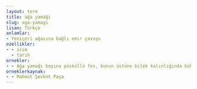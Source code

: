 ```yaml
---
layout: term
title: ağa yamağı
slug: aga-yamagi
lisan: Türkçe
anlamlar:
- Yeniçeri ağasına bağlı emir çavuşu
ozellikler:
- - isim
  - tarih
ornekler:
- - Ağa yamağı başına püsküllü fes, bunun üstüne bilek kalınlığında bükülerek çapraz olarak dolanmış astar sarar, arkasına ince mintan, bacağına mavi şalvar, ayağına kırmızı yemeni giyer, kuşağına bir hançer sokar.
orneklerkaynak:
- - Mahmut Şevket Paşa
---
```

